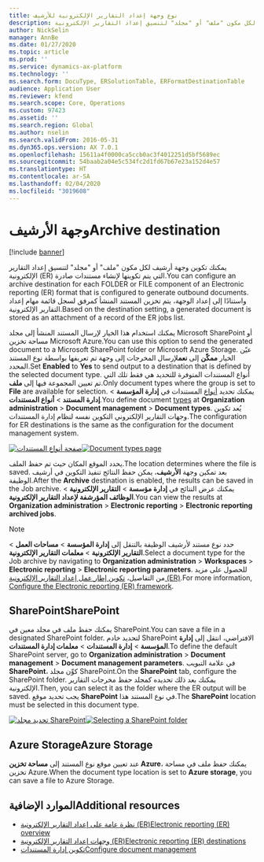 ```yaml
---
title: نوع وجهة إعداد التقارير الإلكترونية للأرشيف
description: يوفر هذا الموضوع معلومات حول كيفية تكوين وجهة أرشيف لكل مكون "ملف" أو "مجلد" لتنسيق إعداد التقارير الإلكترونية (ER) التي يتم تكوينها لإنشاء مستندات صادرة.
author: NickSelin
manager: AnnBe
ms.date: 01/27/2020
ms.topic: article
ms.prod: ''
ms.service: dynamics-ax-platform
ms.technology: ''
ms.search.form: DocuType, ERSolutionTable, ERFormatDestinationTable
audience: Application User
ms.reviewer: kfend
ms.search.scope: Core, Operations
ms.custom: 97423
ms.assetid: ''
ms.search.region: Global
ms.author: nselin
ms.search.validFrom: 2016-05-31
ms.dyn365.ops.version: AX 7.0.1
ms.openlocfilehash: 15611a4f0000ca5ccb0ac3f4012251d5bf5689ec
ms.sourcegitcommit: 54baab2a04e5c534fc2d1fd67b67e23a152d4e57
ms.translationtype: HT
ms.contentlocale: ar-SA
ms.lasthandoff: 02/04/2020
ms.locfileid: "3019608"
---
```

# <span data-ttu-id="57a0e-103"><a name="ArchiveDestinationType">وجهة الأرشيف</a></span><span class="sxs-lookup"><span data-stu-id="57a0e-103"><a name="ArchiveDestinationType">Archive destination</a></span></span>

[!include [banner](../includes/banner.md)]

<span data-ttu-id="57a0e-104">يمكنك تكوين وجهة أرشيف لكل مكون "ملف" أو "مجلد" لتنسيق إعداد التقارير الإلكترونية (ER) التي يتم تكوينها لإنشاء مستندات صادرة.</span><span class="sxs-lookup"><span data-stu-id="57a0e-104">You can configure an archive destination for each FOLDER or FILE component of an Electronic reporting (ER) format that is configured to generate outbound documents.</span></span> <span data-ttu-id="57a0e-105">واستنادًا إلى إعداد الوجهة، يتم تخزين المستند المنشأ كمرفق لسجل قائمة مهام إعداد التقارير الإلكترونية.</span><span class="sxs-lookup"><span data-stu-id="57a0e-105">Based on the destination setting, a generated document is stored as an attachment of a record of the ER jobs list.</span></span>

<span data-ttu-id="57a0e-106">يمكنك استخدام هذا الخيار لإرسال المستند المنشأ إلى مجلد Microsoft SharePoint أو مساحة تخزين Microsoft Azure.</span><span class="sxs-lookup"><span data-stu-id="57a0e-106">You can use this option to send the generated document to a Microsoft SharePoint folder or Microsoft Azure Storage.</span></span> <span data-ttu-id="57a0e-107">عيّن الخيار **ممكّن** إلى **نعم**لإرسال المخرجات إلى وجهة تم تعريفها بواسطة نوع المستند المحدد.</span><span class="sxs-lookup"><span data-stu-id="57a0e-107">Set **Enabled** to **Yes** to send output to a destination that is defined by the selected document type.</span></span> <span data-ttu-id="57a0e-108">أنواع المستندات المتوفرة للتحديد هي فقط تلك التي تم تعيين المجموعة فيها إلى **ملف**.</span><span class="sxs-lookup"><span data-stu-id="57a0e-108">Only document types where the group is set to **File** are available for selection.</span></span> <span data-ttu-id="57a0e-109">يمكنك تحديد [أنواع](https://docs.microsoft.com/dynamics365/fin-ops-core/fin-ops/organization-administration/configure-document-management#configure-document-types) المستندات في **إدارة المؤسسة** \> **إدارة المستند** \> **أنواع المستندات**.</span><span class="sxs-lookup"><span data-stu-id="57a0e-109">You define document [types](https://docs.microsoft.com/dynamics365/fin-ops-core/fin-ops/organization-administration/configure-document-management#configure-document-types) at **Organization administration** \> **Document management** \> **Document types**.</span></span> <span data-ttu-id="57a0e-110">يُعد تكوين وجهات التقارير الإلكتروني التكوين نفسه لنظام إدارة المستندات.</span><span class="sxs-lookup"><span data-stu-id="57a0e-110">The configuration for ER destinations is the same as the configuration for the document management system.</span></span>

<span data-ttu-id="57a0e-111">[![صفحة أنواع المستندات](./media/ER_Destinations-SharePointDocuType.png)](./media/ER_Destinations-SharePointDocuType.png)</span><span class="sxs-lookup"><span data-stu-id="57a0e-111">[![Document types page](./media/ER_Destinations-SharePointDocuType.png)](./media/ER_Destinations-SharePointDocuType.png)</span></span>

<span data-ttu-id="57a0e-112">يحدد الموقع المكان حيث تم حفظ الملف.</span><span class="sxs-lookup"><span data-stu-id="57a0e-112">The location determines where the file is saved.</span></span> <span data-ttu-id="57a0e-113">بعد تمكين وجهة **الأرشيف**، يمكن حفظ النتائج تنفيذ التكوين في أرشيف الوظيفة.</span><span class="sxs-lookup"><span data-stu-id="57a0e-113">After the **Archive** destination is enabled, the results can be saved in the Job archive.</span></span> <span data-ttu-id="57a0e-114">يمكنك عرض النتائج في **إدارة مؤسسة** \> **التقارير الإلكترونية** \> **الوظائف المؤرشفة لإعداد التقارير الإلكترونية**.</span><span class="sxs-lookup"><span data-stu-id="57a0e-114">You can view the results at **Organization administration** \> **Electronic reporting** \> **Electronic reporting archived jobs**.</span></span>

> [!NOTE]
> <span data-ttu-id="57a0e-115">حدد نوع مستند لأرشيف الوظيفة بالتنقل إلى **إدارة المؤسسة** \> **مساحات العمل** \> **التقارير الإلكترونية** \> **معلمات التقارير الإلكترونية**.</span><span class="sxs-lookup"><span data-stu-id="57a0e-115">Select a document type for the Job archive by navigating to **Organization administration** \> **Workspaces** \> **Electronic reporting** \> **Electronic reporting parameters**.</span></span> <span data-ttu-id="57a0e-116">للحصول على مزيد من التفاصيل، [تكوين إطار عمل إعداد التقارير الإلكترونية (ER)](electronic-reporting-er-configure-parameters.md#prerequisites-for-er-setup).</span><span class="sxs-lookup"><span data-stu-id="57a0e-116">For more information, [Configure the Electronic reporting (ER) framework](electronic-reporting-er-configure-parameters.md#prerequisites-for-er-setup).</span></span>

## <a name="sharepoint"></a><span data-ttu-id="57a0e-117">SharePoint</span><span class="sxs-lookup"><span data-stu-id="57a0e-117">SharePoint</span></span>

<span data-ttu-id="57a0e-118">يمكنك حفظ ملف في مجلد معين في SharePoint.</span><span class="sxs-lookup"><span data-stu-id="57a0e-118">You can save a file in a designated SharePoint folder.</span></span> <span data-ttu-id="57a0e-119">لتحديد خادم SharePoint الافتراضي، انتقل إلى **إدارة المؤسسة** \> **إدارة المستندات** \> **معلمات إدارة المستندات**.</span><span class="sxs-lookup"><span data-stu-id="57a0e-119">To define the default SharePoint server, go to **Organization administration** \> **Document management** \> **Document management parameters**.</span></span> <span data-ttu-id="57a0e-120">في علامة التبويب **SharePoint**، كوِّن مجلد SharePoint.</span><span class="sxs-lookup"><span data-stu-id="57a0e-120">On the **SharePoint** tab, configure the SharePoint folder.</span></span> <span data-ttu-id="57a0e-121">يمكنك بعد ذلك تحديده كمجلد حفظ مخرجات التقارير الإلكترونية.</span><span class="sxs-lookup"><span data-stu-id="57a0e-121">Then, you can select it as the folder where the ER output will be saved.</span></span> <span data-ttu-id="57a0e-122">يجب تحديد موقع **SharePoint** في نوع المستند هذا.</span><span class="sxs-lookup"><span data-stu-id="57a0e-122">The **SharePoint** location must be selected in this document type.</span></span>

<span data-ttu-id="57a0e-123">[![تحديد مجلد SharePoint](./media/ER_Destinations-SharePointDocuTypeLocation.png)](./media/ER_Destinations-SharePointDocuTypeLocation.png)</span><span class="sxs-lookup"><span data-stu-id="57a0e-123">[![Selecting a SharePoint folder](./media/ER_Destinations-SharePointDocuTypeLocation.png)](./media/ER_Destinations-SharePointDocuTypeLocation.png)</span></span>

## <a name="azure-storage"></a><span data-ttu-id="57a0e-124">Azure Storage</span><span class="sxs-lookup"><span data-stu-id="57a0e-124">Azure Storage</span></span>

<span data-ttu-id="57a0e-125">عند تعيين موقع نوع المستند إلى **مساحة تخزين Azure**، يمكنك حفظ ملف في مساحة تخزين Azure.</span><span class="sxs-lookup"><span data-stu-id="57a0e-125">When the document type location is set to **Azure storage**, you can save a file to Azure Storage.</span></span>

## <a name="additional-resources"></a><span data-ttu-id="57a0e-126">الموارد الإضافية</span><span class="sxs-lookup"><span data-stu-id="57a0e-126">Additional resources</span></span>

- [<span data-ttu-id="57a0e-127">نظرة عامة على إعداد التقارير الإلكترونية (ER)</span><span class="sxs-lookup"><span data-stu-id="57a0e-127">Electronic reporting (ER) overview</span></span>](general-electronic-reporting.md)
- [<span data-ttu-id="57a0e-128">وجهات إعداد التقارير الإلكترونية (ER)‬</span><span class="sxs-lookup"><span data-stu-id="57a0e-128">Electronic reporting (ER) destinations</span></span>](electronic-reporting-destinations.md)
- [<span data-ttu-id="57a0e-129">تكوين إدارة المستندات</span><span class="sxs-lookup"><span data-stu-id="57a0e-129">Configure document management</span></span>](../../fin-ops/organization-administration/configure-document-management.md)
